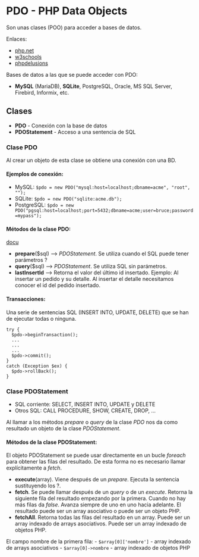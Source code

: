 PDO - PHP Data Objects
======================

Son unas clases (POO) para acceder a bases de datos.

Enlaces:
  - [php.net](http://php.net/manual/en/book.pdo.php)
  - [w3schools](https://www.w3schools.com/php/php_mysql_intro.asp)
  - [phpdelusions](https://phpdelusions.net/pdo)

Bases de datos a las que se puede acceder con PDO:
  - **MySQL** (MariaDB), **SQLite**, PostgreSQL, Oracle, MS SQL Server, Firebird, Informix, etc.

## Clases

  - **PDO** - Conexión con la base de datos
  - **PDOStatement** - Acceso a una sentencia de SQL

### Clase PDO

Al crear un objeto de esta clase se obtiene una conexión con una BD.

#### Ejemplos de conexión:
  - MySQL: `$pdo = new PDO("mysql:host=localhost;dbname=acme", "root", "");`
  - SQLite: `$pdo = new PDO("sqlite:acme.db");`
  - PostgreSQL: `$pdo = new PDO("pgsql:host=localhost;port=5432;dbname=acme;user=bruce;password=mypass");`

#### Métodos de la clase PDO:
  [docu](http://php.net/manual/en/class.pdo.php)

  - **prepare**($sql) --> *PDOStatement*.
    Se utiliza cuando el SQL puede tener parámetros ?
  - **query**($sql) -->  *PDOStatement*.
    Se utiliza SQL sin parámetros.
  - **lastInsertId** --> Retorna el valor del último id insertado.
    Ejemplo: Al insertar un pedido y su detalle. Al insertar el detalle necesitamos conocer el id del pedido insertado.

#### Transacciones:

Una serie de sentencias SQL (INSERT INTO, UPDATE, DELETE) que se han de ejecutar todas o ninguna.

    try {
      $pdo->beginTransaction();
      ...
      ...
      ...
      $pdo->commit();      
    }
    catch (Exception $ex) {
      $pdo->rollBack();
    }

### Clase PDOStatement

  - SQL corriente: SELECT, INSERT INTO, UPDATE y DELETE
  - Otros SQL: CALL PROCEDURE, SHOW, CREATE, DROP, ...

Al llamar a los métodos *prepare* o *query* de la clase *PDO* nos da como resultado un objeto de la clase *PDOStatement*.

#### Métodos de la clase PDOStatement:

El objeto PDOStatement se puede usar directamente en un bucle *foreach* para obtener las filas del resultado. De esta forma no es necesario llamar explícitamente a *fetch*.

  - **execute**(array). Viene después de un *prepare*. Ejecuta la sentencia sustituyendo los ?.
  - **fetch**. Se puede llamar después de un *query* o de un *execute*. Retorna la siguiente fila del resultado empezando por la primera. Cuando no hay más filas da *false*. Avanza siempre de uno en uno hacia adelante. El resultado puede ser un array asociativo o puede ser un objeto PHP.
  - **fetchAll**. Retorna todas las filas del resultado en un array. Puede ser un array indexado de arrays asociativos. Puede ser un array indexado de objetos PHP.

El campo nombre de la primera fila:
    - `$array[0]['nombre']`  - array indexado de arrays asociativos
    - `$array[0]->nombre`    - array indexado de objetos PHP
